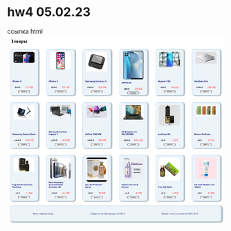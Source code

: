 # hw4 05.02.23
ссылка html
[![ссылка html](./src/img/logo.png)](https://tati1129.github.io/hw4_05.02.23/)